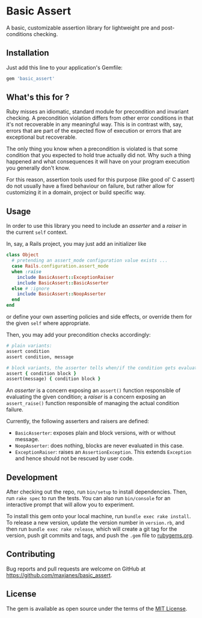 # Basic Assert

A basic, customizable assertion library for lightweight pre and post-conditions checking.

## Installation

Just add this line to your application's Gemfile:

```ruby
gem 'basic_assert'
```

## What's this for ?

Ruby misses an idiomatic, standard module for precondition and invariant checking. A precondition violation differs from other error conditions in that it's not recoverable in any meaningful way. This is in contrast with, say, errors that are part of the expected flow of execution or errors that are exceptional but recoverable.

The only thing you know when a precondition is violated is that some condition that you expected to hold true actually did not. Why such a thing happened and what consequences it will have on your program execution you generally don't know.

For this reason, assertion tools used for this purpose (like good ol' C assert) do not usually have a fixed behaviour on failure, but rather allow for customizing it in a domain, project or build specific way.

## Usage

In order to use this library you need to include an *asserter* and a *raiser* in the current `self` context.

In, say, a Rails project, you may just add an initializer like

```ruby
class Object
  # pretending an assert_mode configuration value exists ...
  case Rails.configuration.assert_mode 
  when :raise
    include BasicAssert::ExceptionRaiser
    include BasicAssert::BasicAsserter
  else # :ignore
    include BasicAssert::NoopAsserter
  end
end
```

or define your own asserting policies and side effects, or override them for the given `self` where appropriate.

Then, you may add your precondition checks accordingly:

```ruby
# plain variants:
assert condition
assert condition, message

# block variants, the asserter tells when/if the condition gets evaluated:
assert { condition block }
assert(message) { condition block } 
```

An *asserter* is a concern exposing an `assert()` function responsible of evaluating the given condition; a *raiser* is a concern exposing an `assert_raise()` function responsible of managing the actual condition failure.

Currently, the following asserters and raisers are defined:
- `BasicAsserter`: exposes plain and block versions, with or without message.
- `NoopAsserter`: does nothing, blocks are never evaluated in this case.
- `ExceptionRaiser`: raises an `AssertionException`. This extends `Exception` and hence should not be rescued by user code.

## Development

After checking out the repo, run `bin/setup` to install dependencies. Then, run `rake spec` to run the tests. You can also run `bin/console` for an interactive prompt that will allow you to experiment.

To install this gem onto your local machine, run `bundle exec rake install`. To release a new version, update the version number in `version.rb`, and then run `bundle exec rake release`, which will create a git tag for the version, push git commits and tags, and push the `.gem` file to [rubygems.org](https://rubygems.org).

## Contributing

Bug reports and pull requests are welcome on GitHub at https://github.com/maxjanes/basic_assert.

## License

The gem is available as open source under the terms of the [MIT License](https://opensource.org/licenses/MIT).
